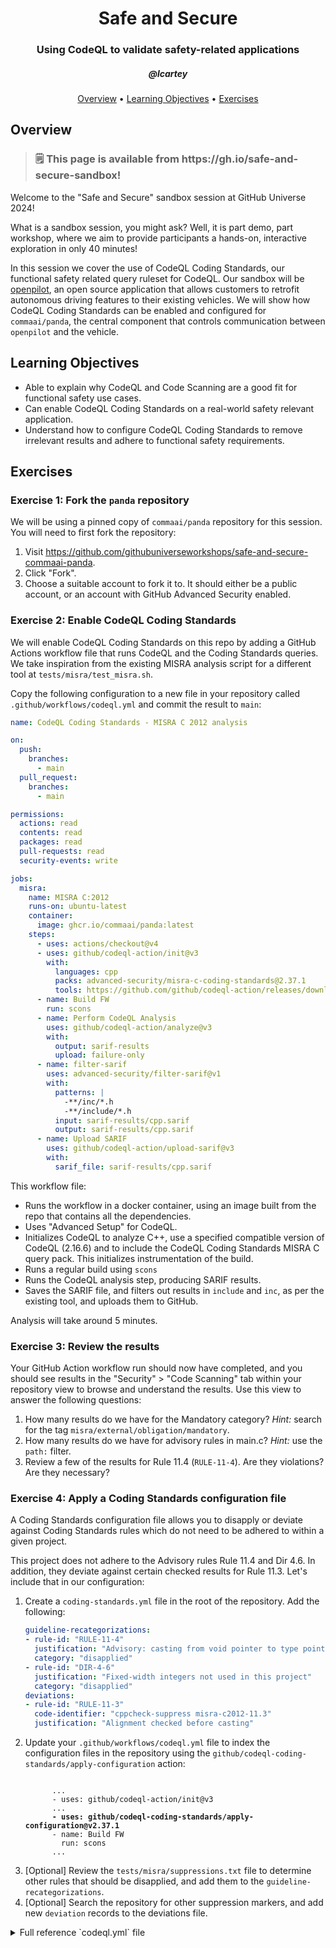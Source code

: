 <h1 align="center">Safe and Secure</h1>
<h3 align="center">Using CodeQL to validate safety-related applications</h3>
<h5 align="center">@lcartey</h3>

<p align="center">
  <a href="#overview">Overview</a> •
  <a href="#learning-objectives">Learning Objectives</a> •
  <a href="#exercises">Exercises</a>
</p>

## Overview

> <h3>🗒️ This page is available from https://gh.io/safe-and-secure-sandbox!</h3>

Welcome to the "Safe and Secure" sandbox session at GitHub Universe 2024!

What is a sandbox session, you might ask? Well, it is part demo, part workshop, where we aim to provide participants a hands-on, interactive exploration in only 40 minutes!

In this session we cover the use of CodeQL Coding Standards, our functional safety related query ruleset for CodeQL. Our sandbox will be [openpilot](https://comma.ai/openpilot), an open source application that allows customers to retrofit autonomous driving features to their existing vehicles. We will show how CodeQL Coding Standards can be enabled and configured for `commaai/panda`, the central component that controls communication between `openpilot` and the vehicle.

## Learning Objectives

- Able to explain why CodeQL and Code Scanning are a good fit for functional safety use cases.
- Can enable CodeQL Coding Standards on a real-world safety relevant application.
- Understand how to configure CodeQL Coding Standards to remove irrelevant results and adhere to functional safety requirements.

## Exercises

### Exercise 1: Fork the `panda` repository

We will be using a pinned copy of `commaai/panda` repository for this session. You will need to first fork the repository:

 1. Visit https://github.com/githubuniverseworkshops/safe-and-secure-commaai-panda.
 1. Click "Fork".
 1. Choose a suitable account to fork it to. It should either be a public account, or an account with GitHub Advanced Security enabled.

### Exercise 2: Enable CodeQL Coding Standards

We will enable CodeQL Coding Standards on this repo by adding a GitHub Actions workflow file that runs CodeQL and the Coding Standards queries. We take inspiration from the existing MISRA analysis script for a different tool at `tests/misra/test_misra.sh`.

Copy the following configuration to a new file in your repository called `.github/workflows/codeql.yml` and commit the result to `main`:

```yaml
name: CodeQL Coding Standards - MISRA C 2012 analysis

on:
  push:
    branches:
      - main
  pull_request:
    branches:
      - main

permissions:
  actions: read
  contents: read
  packages: read
  pull-requests: read
  security-events: write

jobs:
  misra:
    name: MISRA C:2012
    runs-on: ubuntu-latest
    container:
      image: ghcr.io/commaai/panda:latest
    steps:
      - uses: actions/checkout@v4
      - uses: github/codeql-action/init@v3
        with:
          languages: cpp
          packs: advanced-security/misra-c-coding-standards@2.37.1
          tools: https://github.com/github/codeql-action/releases/download/codeql-bundle-v2.16.6/codeql-bundle-linux64.tar.gz
      - name: Build FW
        run: scons
      - name: Perform CodeQL Analysis
        uses: github/codeql-action/analyze@v3
        with:
          output: sarif-results
          upload: failure-only
      - name: filter-sarif
        uses: advanced-security/filter-sarif@v1
        with:
          patterns: |
            -**/inc/*.h
            -**/include/*.h
          input: sarif-results/cpp.sarif
          output: sarif-results/cpp.sarif
      - name: Upload SARIF
        uses: github/codeql-action/upload-sarif@v3
        with:
          sarif_file: sarif-results/cpp.sarif
```

This workflow file:
 * Runs the workflow in a docker container, using an image built from the repo that contains all the dependencies.
 * Uses "Advanced Setup" for CodeQL.
 * Initializes CodeQL to analyze C++, use a specified compatible version of CodeQL (2.16.6) and to include the CodeQL Coding Standards MISRA C query pack. This initializes instrumentation of the build.
 * Runs a regular build using `scons`
 * Runs the CodeQL analysis step, producing SARIF results.
 * Saves the SARIF file, and filters out results in `include` and `inc`, as per the existing tool, and uploads them to GitHub.

Analysis will take around 5 minutes.

### Exercise 3: Review the results

Your GitHub Action workflow run should now have completed, and you should see results in the "Security" > "Code Scanning" tab within your repository view to browse and understand the results. Use this view to answer the following questions:

 1. How many results do we have for the Mandatory category? _Hint:_ search for the tag `misra/external/obligation/mandatory`.
 2. How many results do we have for advisory rules in main.c? _Hint:_ use the `path:` filter.
 3. Review a few of the results for Rule 11.4 (`RULE-11-4`). Are they violations? Are they necessary?

### Exercise 4: Apply a Coding Standards configuration file

A Coding Standards configuration file allows you to disapply or deviate against Coding Standards rules which do not need to be adhered to within a given project.

This project does not adhere to the Advisory rules Rule 11.4 and Dir 4.6. In addition, they deviate against certain checked results for Rule 11.3. Let's include that in our configuration:

 1. Create a `coding-standards.yml` file in the root of the repository. Add the following:
    ```yaml
    guideline-recategorizations:
    - rule-id: "RULE-11-4"
      justification: "Advisory: casting from void pointer to type pointer is ok. Done by STM libraries as well"
      category: "disapplied"
    - rule-id: "DIR-4-6"
      justification: "Fixed-width integers not used in this project"
      category: "disapplied"
    deviations:
    - rule-id: "RULE-11-3"
      code-identifier: "cppcheck-suppress misra-c2012-11.3"
      justification: "Alignment checked before casting"
    ```
 1. Update your `.github/workflows/codeql.yml` file to index the configuration files in the repository using the `github/codeql-coding-standards/apply-configuration` action:
    <pre><code language="yaml">
          ...
          - uses: github/codeql-action/init@v3
          ...
          <b>- uses: github/codeql-coding-standards/apply-configuration@v2.37.1</b>
          - name: Build FW
            run: scons
          ...
    </pre></code>
 1. [Optional] Review the `tests/misra/suppressions.txt` file to determine other rules that should be disapplied, and add them to the `guideline-recategorizations`.
 1. [Optional] Search the repository for other suppression markers, and add new `deviation` records to the deviations file.

<details><summary>Full reference `codeql.yml` file</summary>

```yaml
name: CodeQL Coding Standards - MISRA C 2012 analysis

on:
  push:
    branches:
      - main
  pull_request:
    branches:
      - main

permissions:
  actions: read
  contents: read
  packages: read
  pull-requests: read
  security-events: write

jobs:
  misra:
    name: MISRA C:2012
    runs-on: ubuntu-latest
    container:
      image: ghcr.io/commaai/panda:latest
    steps:
      - uses: actions/checkout@v4
      - uses: github/codeql-action/init@v3
        with:
          languages: cpp
          packs: advanced-security/misra-c-coding-standards@2.37.1
          tools: https://github.com/github/codeql-action/releases/download/codeql-bundle-v2.16.6/codeql-bundle-linux64.tar.gz
      - uses: github/codeql-coding-standards/apply-configuration@v2.37.1
      - name: Build FW
        run: scons
      - name: Perform CodeQL Analysis
        uses: github/codeql-action/analyze@v3
        with:
          output: sarif-results
          upload: failure-only
      - name: filter-sarif
        uses: advanced-security/filter-sarif@v1
        with:
          patterns: |
            -**/inc/*.h
            -**/include/*.h
          input: sarif-results/cpp.sarif
          output: sarif-results/cpp.sarif
      - name: Upload SARIF
        uses: github/codeql-action/upload-sarif@v3
        with:
          sarif_file: sarif-results/cpp.sarif
```


